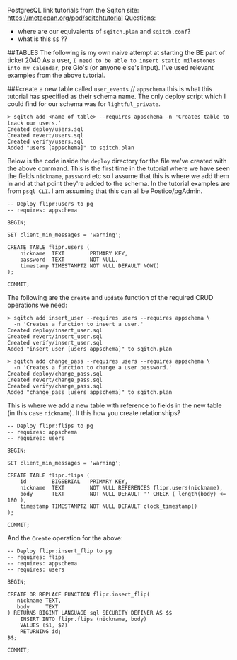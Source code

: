 PostgresQL link tutorials from the Sqitch site: https://metacpan.org/pod/sqitchtutorial
Questions:
- where are our equivalents of `sqitch.plan` and `sqitch.conf`?
- what is this `$$` ??

##TABLES
The following is my own naive attempt at starting the BE part of ticket 2040 As a user, `I need to be able to insert static milestones into my calendar`, pre Gio's (or anyone else's input). I've used relevant examples from the above tutorial.

###create a new table called `user_events`
// `appschema` this is what this tutorial has specified as their schema name. The only deploy script which I could find for our schema was for `lightful_private`.
```
> sqitch add <name of table> --requires appschema -n 'Creates table to track our users.'
Created deploy/users.sql
Created revert/users.sql
Created verify/users.sql
Added "users [appschema]" to sqitch.plan
```

Below is the code inside the `deploy` directory for the file we've created with the above command. This is the first time in the tutorial where we have seen the fields `nickname`, `password` etc so I assume that this is where we add them in and at that point they're added to the schema. In the tutorial examples are from `psql CLI`. I am assuming that this can all be Postico/pgAdmin.
```
-- Deploy flipr:users to pg
-- requires: appschema

BEGIN;

SET client_min_messages = 'warning';

CREATE TABLE flipr.users (
    nickname  TEXT        PRIMARY KEY,
    password  TEXT        NOT NULL,
    timestamp TIMESTAMPTZ NOT NULL DEFAULT NOW()
);

COMMIT;
```

The following are the `create` and `update` function of the required CRUD operations we need:
```
> sqitch add insert_user --requires users --requires appschema \
  -n 'Creates a function to insert a user.'
Created deploy/insert_user.sql
Created revert/insert_user.sql
Created verify/insert_user.sql
Added "insert_user [users appschema]" to sqitch.plan

> sqitch add change_pass --requires users --requires appschema \
  -n 'Creates a function to change a user password.'
Created deploy/change_pass.sql
Created revert/change_pass.sql
Created verify/change_pass.sql
Added "change_pass [users appschema]" to sqitch.plan
```


This is where we add a new table with reference to fields in the new table (in this case `nickname`). It this how you create relationships?
```
-- Deploy flipr:flips to pg
-- requires: appschema
-- requires: users

BEGIN;

SET client_min_messages = 'warning';

CREATE TABLE flipr.flips (
    id        BIGSERIAL   PRIMARY KEY,
    nickname  TEXT        NOT NULL REFERENCES flipr.users(nickname),
    body      TEXT        NOT NULL DEFAULT '' CHECK ( length(body) <= 180 ),
    timestamp TIMESTAMPTZ NOT NULL DEFAULT clock_timestamp()
);

COMMIT;
```

And the `Create` operation for the above:
```
-- Deploy flipr:insert_flip to pg
-- requires: flips
-- requires: appschema
-- requires: users

BEGIN;

CREATE OR REPLACE FUNCTION flipr.insert_flip(
   nickname TEXT,
   body     TEXT
) RETURNS BIGINT LANGUAGE sql SECURITY DEFINER AS $$
    INSERT INTO flipr.flips (nickname, body)
    VALUES ($1, $2)
    RETURNING id;
$$;

COMMIT;
```
